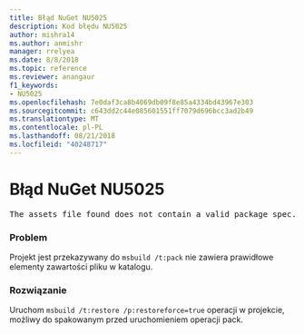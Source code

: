 ```yaml
---
title: Błąd NuGet NU5025
description: Kod błędu NU5025
author: mishra14
ms.author: anmishr
manager: rrelyea
ms.date: 8/8/2018
ms.topic: reference
ms.reviewer: anangaur
f1_keywords:
- NU5025
ms.openlocfilehash: 7e0daf3ca8b4069db09f8e85a4334bd43967e303
ms.sourcegitcommit: c643dd2c44e085601551ff7079d696bcc3ad2b49
ms.translationtype: MT
ms.contentlocale: pl-PL
ms.lasthandoff: 08/21/2018
ms.locfileid: "40248717"
---
```

# <a name="nuget-error-nu5025"></a>Błąd NuGet NU5025
<pre>The assets file found does not contain a valid package spec. Try restoring the project again. The location of the assets file is F:\project\obj\project.assets.json.</pre>

### <a name="issue"></a>Problem

Projekt jest przekazywany do `msbuild /t:pack` nie zawiera prawidłowe elementy zawartości pliku w katalogu.


### <a name="solution"></a>Rozwiązanie

Uruchom `msbuild /t:restore /p:restoreforce=true` operacji w projekcie, możliwy do spakowanym przed uruchomieniem operacji pack.

